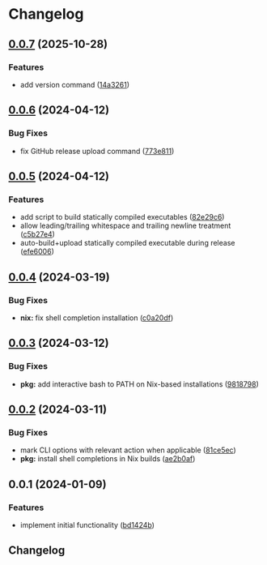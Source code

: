 # Changelog

## [0.0.7](https://github.com/vst/opsops/compare/v0.0.6...v0.0.7) (2025-10-28)


### Features

* add version command ([14a3261](https://github.com/vst/opsops/commit/14a3261679d8e6fb3d3ab2e2436ff209f1729b88))

## [0.0.6](https://github.com/vst/opsops/compare/v0.0.5...v0.0.6) (2024-04-12)


### Bug Fixes

* fix GitHub release upload command ([773e811](https://github.com/vst/opsops/commit/773e81148ed07863e7470ee3ee56747262e9532f))

## [0.0.5](https://github.com/vst/opsops/compare/v0.0.4...v0.0.5) (2024-04-12)


### Features

* add script to build statically compiled executables ([82e29c6](https://github.com/vst/opsops/commit/82e29c61eadb74b8237df5bebed0bcc29470bd28))
* allow leading/trailing whitespace and trailing newline treatment ([c5b27e4](https://github.com/vst/opsops/commit/c5b27e4f5af07b9cd4718db23fa14c1d69f8049c))
* auto-build+upload statically compiled executable during release ([efe6006](https://github.com/vst/opsops/commit/efe6006d28d82901c6a7e497e1682d78820eed67))

## [0.0.4](https://github.com/vst/opsops/compare/v0.0.3...v0.0.4) (2024-03-19)


### Bug Fixes

* **nix:** fix shell completion installation ([c0a20df](https://github.com/vst/opsops/commit/c0a20df627d30d50d94f063154385276b231fd48))

## [0.0.3](https://github.com/vst/opsops/compare/v0.0.2...v0.0.3) (2024-03-12)


### Bug Fixes

* **pkg:** add interactive bash to PATH on Nix-based installations ([9818798](https://github.com/vst/opsops/commit/98187988a99efe9603b836f4dc84ac42619d5054))

## [0.0.2](https://github.com/vst/opsops/compare/v0.0.1...v0.0.2) (2024-03-11)


### Bug Fixes

* mark CLI options with relevant action when applicable ([81ce5ec](https://github.com/vst/opsops/commit/81ce5ec99a1de80ae724dee171e72ee6d0bd1c0a))
* **pkg:** install shell completions in Nix builds ([ae2b0af](https://github.com/vst/opsops/commit/ae2b0afd223f73511738fea4eeed6c08b3db32ee))

## 0.0.1 (2024-01-09)


### Features

* implement initial functionality ([bd1424b](https://github.com/vst/opsops/commit/bd1424ba34d7bc92a302ce5c54b6ab5f5a001a0e))

## Changelog
